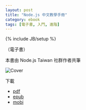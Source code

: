 ```yaml
---
layout: post
title: "Node.js 中文教學手冊"
category: ebook
tags: [電子書, 入門, 進階]
---
```

{% include JB/setup %}

（電子書）

本書由 Node.js Taiwan 社群作者共筆


![Cover](https://github.com/nodejs-tw/nodejs-wiki-book/raw/master/_static/cover_thumb.png)

下載

* [pdf](http://contpub.org/download/nodejs-wiki-book.pdf)
* [epub](http://contpub.org/download/nodejs-wiki-book.epub)
* [mobi](http://contpub.org/download/nodejs-wiki-book.mobi)


